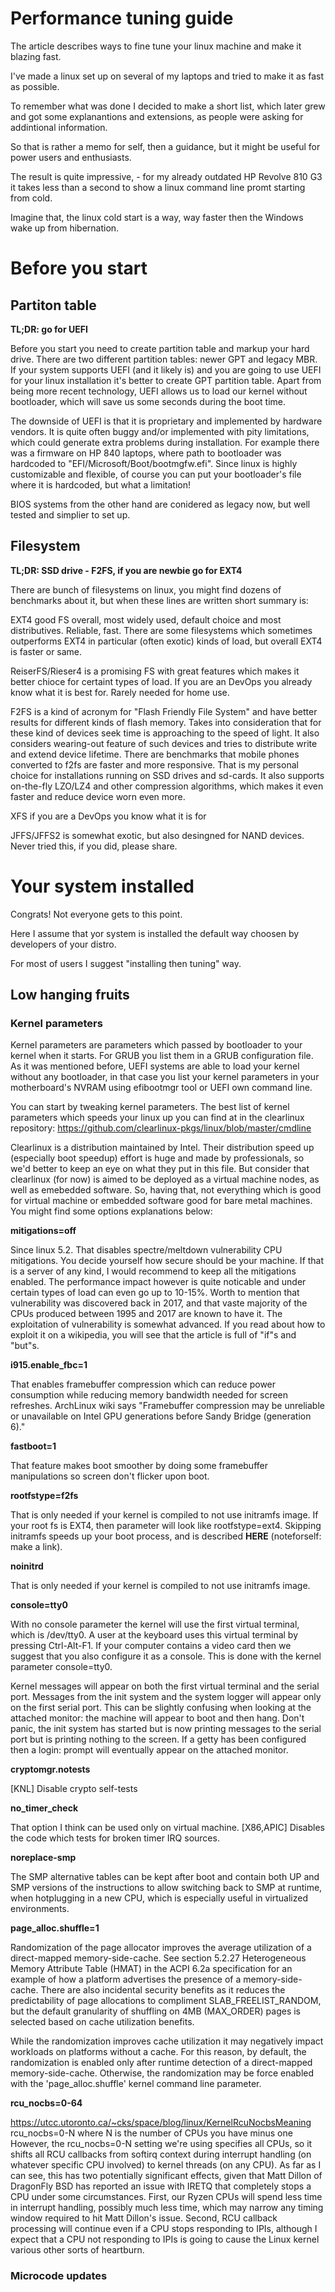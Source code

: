 # Performance tuning guide
The article describes ways to fine tune your linux machine and make it blazing fast.

I've made a linux set up on several of my laptops and tried to make it as fast as possible.

To remember what was done I decided to make a short list, which later grew and got some explanantions and extensions, as people were asking for addintional information.
 
So that is rather a memo for self, then a guidance, but it might be useful for power users and enthusiasts.

The result is quite impressive, - for my already outdated HP Revolve 810 G3 it takes less than a second to show a linux command line promt starting from cold.

Imagine that, the linux cold start is a way, way faster then the Windows wake up from hibernation. 


# Before you start

## Partiton table

**TL;DR: go for UEFI**

Before you start you need to create partition table and markup your hard drive. There are two different partition tables: newer GPT and legacy MBR.
If your system supports UEFI (and it likely is) and you are going to use UEFI for your linux installation it's better to create GPT partition table.
Apart from being more recent technology, UEFI allows us to load our kernel without bootloader, which will save us some seconds during the boot time.

The downside of UEFI is that it is proprietary and implemented by hardware vendors. It is quite often buggy and/or implemented with pity limitations, which could generate extra problems during installation. For example there was a firmware on HP 840 laptops, where path to bootloader was hardcoded to "EFI/Microsoft/Boot/bootmgfw.efi". Since linux is highly customizable and flexible, of course you can put your bootloader's file where it is hardcoded, but what a limitation!

BIOS systems from the other hand are conidered as legacy now, but well tested and simplier to set up.

## Filesystem
**TL;DR: SSD drive - F2FS, if you are newbie go for EXT4**

There are bunch of filesystems on linux, you might find dozens of benchmarks about it, but when these lines are written short summary is:

EXT4 good FS overall, most widely used, default choice and most distributives. Reliable, fast. There are some filesystems which sometimes outperforms EXT4 in particular (often exotic) kinds of load, but overall EXT4 is faster or same.


ReiserFS/Rieser4 is a promising FS with great features which makes it better chioce for certaint types of load. If you are an DevOps you already know what it is best for. Rarely needed for home use.


F2FS is a kind of acronym for "Flash Friendly File System" and have better results for different kinds of flash memory. Takes into consideration that for these kind of devices seek time is approaching to the speed of light. It also considers wearing-out feature of such devices and tries to distribute write and extend device lifetime. There are benchmarks that mobile phones converted to f2fs are faster and more responsive. That is my personal choice for installations running on SSD drives and sd-cards. It also supports on-the-fly LZO/LZ4 and other compression algorithms, which makes it even faster and reduce device worn even more.

XFS if you are a DevOps you know what it is for

JFFS/JFFS2 is somewhat exotic, but also desingned for NAND devices. Never tried this, if you did, please share.


# Your system installed
Congrats! Not everyone gets to this point.

Here I assume that yor system is installed the default way choosen by developers of your distro. 

For most of users I suggest "installing then tuning" way. 

## Low hanging fruits
### Kernel parameters
Kernel parameters are parameters which passed by bootloader to your kernel when it starts. For GRUB you list them in a GRUB configuration file. 
As it was mentioned before, UEFI systems are able to load your kernel without any bootloader, in that case you list your kernel parameters in your motherboard's NVRAM using efibootmgr tool or UEFI own command line.

You can start by tweaking kernel parameters. The best list of kernel parameters which speeds your linux up you can find at in the clearlinux repository: 
https://github.com/clearlinux-pkgs/linux/blob/master/cmdline

Clearlinux is a distribution maintained by Intel. Their distribution speed up (especially boot speedup) effort is huge and made by professionals, so we'd better to keep an eye on what they put in this file. But consider that clearlinux (for now) is aimed to be deployed as a virtual machine nodes, as well as emebedded software. So, having that, not everything which is good for virtual machine or embedded software good for bare metal machines.
You might find some options explanations below:

**mitigations=off**

Since linux 5.2. That disables spectre/meltdown vulnerability CPU mitigations. You decide yourself how secure should be your machine. If that is a server of any kind, I would recommend to keep all the mitigations enabled. The performance impact however is quite noticable and under certain types of load can even go up to 10-15%.
Worth to mention that vulnerability was discovered back in 2017, and that vaste majority of the CPUs produced between 1995 and 2017 are known to have it. 
The exploitation of vulnerability is somewhat advanced. If you read about how to exploit it on a wikipedia, you will see that the article is full of "if"s and "but"s.

**i915.enable_fbc=1**

That enables framebuffer compression which can reduce power consumption while reducing memory bandwidth needed for screen refreshes. ArchLinux wiki says 
"Framebuffer compression may be unreliable or unavailable on Intel GPU generations before Sandy Bridge (generation 6)."

**fastboot=1**

That feature makes boot smoother by doing some framebuffer manipulations so screen don't flicker upon boot.

**rootfstype=f2fs**

That is only needed if your kernel is compiled to not use initramfs image. If your root fs is EXT4, then parameter will look like rootfstype=ext4.
Skipping initramfs speeds up your boot process, and is described **HERE** (noteforself: make a link). 

**noinitrd**

That is only needed if your kernel is compiled to not use initramfs image.

**console=tty0**

With no console parameter the kernel will use the first virtual terminal, which is /dev/tty0. A user at the keyboard uses this virtual terminal by pressing Ctrl-Alt-F1.
If your computer contains a video card then we suggest that you also configure it as a console. This is done with the kernel parameter console=tty0.

Kernel messages will appear on both the first virtual terminal and the serial port. Messages from the init system and the system logger will appear only on the first serial port. This can be slightly confusing when looking at the attached monitor: the machine will appear to boot and then hang. Don't panic, the init system has started but is now printing messages to the serial port but is printing nothing to the screen. If a getty has been configured then a login: prompt will eventually appear on the attached monitor.


**cryptomgr.notests**

   [KNL] Disable crypto self-tests

**no_timer_check**

That option I think can be used only on virtual machine.
[X86,APIC] Disables the code which tests for broken timer IRQ sources.
						
						
**noreplace-smp**

The SMP alternative tables can be kept after boot and contain both
UP and SMP versions of the instructions to allow switching back to
SMP at runtime, when hotplugging in a new CPU, which is especially
useful in virtualized environments.


**page_alloc.shuffle=1**

 Randomization of the page allocator improves the average utilization of a direct-mapped memory-side-cache. See section
5.2.27 Heterogeneous Memory Attribute Table (HMAT) in the ACPI
6.2a specification for an example of how a platform advertises
the presence of a memory-side-cache. There are also incidental
security benefits as it reduces the predictability of page
allocations to compliment SLAB_FREELIST_RANDOM, but the
default granularity of shuffling on 4MB (MAX_ORDER) pages is
selected based on cache utilization benefits.

While the randomization improves cache utilization it may
negatively impact workloads on platforms without a cache. For
this reason, by default, the randomization is enabled only
after runtime detection of a direct-mapped memory-side-cache.
Otherwise, the randomization may be force enabled with the
'page_alloc.shuffle' kernel command line parameter.


**rcu_nocbs=0-64**

https://utcc.utoronto.ca/~cks/space/blog/linux/KernelRcuNocbsMeaning
rcu_nocbs=0-N
where N is the number of CPUs you have minus one
However, the rcu_nocbs=0-N setting we're using specifies all CPUs, so it shifts all RCU callbacks from softirq context during interrupt handling (on whatever specific CPU involved) to kernel threads (on any CPU). As far as I can see, this has two potentially significant effects, given that Matt Dillon of DragonFly BSD has reported an issue with IRETQ that completely stops a CPU under some circumstances. First, our Ryzen CPUs will spend less time in interrupt handling, possibly much less time, which may narrow any timing window required to hit Matt Dillon's issue. Second, RCU callback processing will continue even if a CPU stops responding to IPIs, although I expect that a CPU not responding to IPIs is going to cause the Linux kernel various other sorts of heartburn.

### Microcode updates







